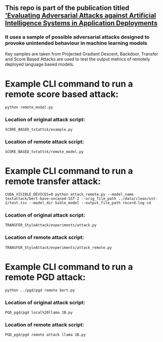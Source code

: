 ## This repo is part of the publication titled ['Evaluating Adversarial Attacks against Artificial Intelligence Systems in Application Deployments](https://doi.org/10.22541/au.173997013.32537477/v1)

### It uses a sample of possible adversarial attacks designed to provoke unintended behaviour in machine learning models

Key samples are taken from Projected Gradient Descent, Backdoor, Transfer and Score Based Attacks are used to test the output metrics of remotely deployed language based models.

# Example CLI command to run a remote score based attack:
```
python remote_model.py
```
### Location of original attack script:
`SCORE_BASED_txtattck/example.py`
### Location of remote attack script:
`SCORE_BASED_txtattck/remote_model.py`

# Example CLI command to run a remote transfer attack:
```
CUDA_VISIBLE_DEVICES=0 python attack_remote.py --model_name  textattack/bert-base-uncased-SST-2 --orig_file_path ../data/clean/sst-2/test.tsv --model_dir bible_model --output_file_path record.log cd
```
### Location of original attack script:
`TRANSFER_StyleAttack/experiments/attack.py`
### Location of remote attack script:
`TRANSFER_StyleAttack/experiments/attack_remote.py`

# Example CLI command to run a remote PGD attack:
```
python ../pgd/pgd remote bert.py
```
### Location of original attack script:
`PGD_pgd/pgd local%20llama 1B.py`
### Location of remote attack script:
`PGD_pgd/pgd remote attack llama 1B.py`
